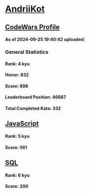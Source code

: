 # [AndriiKot](https://www.codewars.com/users/AndriiKot)
## [CodeWars Profile](https://www.codewars.com/users/AndriiKot)
#### As of 2024-09-25 19:40:42 uploaded:
### General Statistics
#### Rank: 4 kyu
#### Honor: 832
#### Score: 698
#### Leaderboard Position: 46687
#### Total Completed Kata: 332

## [JavaScript](https://github.com/AndriiKot/JavaScript__CodeWars)
#### Rank: 5 kyu
#### Score: 561

## [SQL](https://github.com/AndriiKot/SQL__CodeWars)
#### Rank: 6 kyu
#### Score: 200
